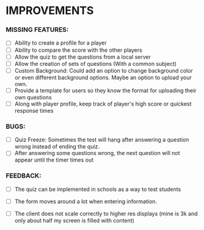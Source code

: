 # IMPROVEMENTS

### MISSING FEATURES:

- [ ] Ability to create a profile for a player
- [ ] Ability to compare the score with the other players
- [ ] Allow the quiz to get the questions from a local server
- [ ] Allow the creation of sets of questions (With a common subject)
- [ ] Custom Background: Could add an option to change background color or even different background options. Maybe an option to upload your own. 
- [ ] Provide a template for users so they know the format for uploading their own questions
- [ ] Along with player profile, keep track of player's high score or quickest response times

### BUGS:

- [ ] Quiz Freeze: Sometimes the test will hang after answering a question wrong instead of ending the quiz.
- [ ] After answering some questions wrong, the next question will not appear until the timer times out

### FEEDBACK:

- [ ] The quiz can be implemented in schools as a way to test students
- [ ] The form moves around a lot when entering information.
- [ ] The client does not scale correctly to higher res displays (mine is 3k and only about half my screen is filled with content)


